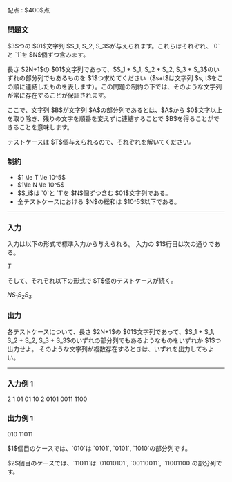 
<div>

<span>

<span>

<p>
配点 : $400$点
</p>

<div>

<section>

### **問題文**

<p>
$3$つの $01$文字列 $S_1, S_2, S_3$が与えられます。これらはそれぞれ、`0`と `1`を $N$個ずつ含みます。
</p>

<p>
長さ $2N+1$の $01$文字列であって、$S_1 + S_1, S_2 + S_2, S_3 + S_3$のいずれの部分列でもあるものを $1$つ求めてください（$s+t$は文字列 $s, t$をこの順に連結したものを表します）。この問題の制約の下では、そのような文字列が常に存在することが保証されます。
</p>

<p>
ここで、文字列 $B$が文字列 $A$の部分列であるとは、$A$から $0$文字以上を取り除き、残りの文字を順番を変えずに連結することで $B$を得ることができることを意味します。
</p>

<p>
テストケースは $T$個与えられるので、それぞれを解いてください。
</p>

</section>

</div>

<div>

<section>

### **制約**

<ul>

<li>
$1 \le T \le 10^5$
</li>

<li>
$1\le N \le 10^5$
</li>

<li>
$S_i$は `0`と `1`を $N$個ずつ含む $01$文字列である。
</li>

<li>
全テストケースにおける $N$の総和は $10^5$以下である。
</li>

</ul>

</section>

</div>

---

<div>

<div>

<section>

### **入力**

<p>
入力は以下の形式で標準入力から与えられる。
入力の $1$行目は次の通りである。
</p>

<div>

$T$
</div>

<p>
そして、それぞれ以下の形式で $T$個のテストケースが続く。
</p>

<div>

$N$$S_1$$S_2$$S_3$
</div>

</section>

</div>

<div>

<section>

### **出力**

<p>
各テストケースについて、長さ $2N+1$の $01$文字列であって、$S_1 + S_1, S_2 + S_2, S_3 + S_3$のいずれの部分列でもあるようなものをいずれか $1$つ出力せよ。
そのような文字列が複数存在するときは、いずれを出力してもよい。
</p>

</section>

</div>

</div>

---

<div>

<section>

### **入力例 1**

<div>

2
1
01
01
10
2
0101
0011
1100

</div>

</section>

</div>

<div>

<section>

### **出力例 1**

<div>

010
11011

</div>

<p>
$1$個目のケースでは、`010`は `0101`, `0101`, `1010`の部分列です。
</p>

<p>
$2$個目のケースでは、`11011`は `01010101`, `00110011`, `11001100`の部分列です。
</p>

</section>

</div>

</span>

</span>

</div>
